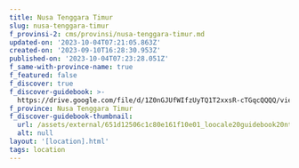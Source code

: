 ```yaml
---
title: Nusa Tenggara Timur
slug: nusa-tenggara-timur
f_provinsi-2: cms/provinsi/nusa-tenggara-timur.md
updated-on: '2023-10-04T07:21:05.863Z'
created-on: '2023-09-10T16:28:30.953Z'
published-on: '2023-10-04T07:23:28.051Z'
f_same-with-province-name: true
f_featured: false
f_discover: true
f_discover-guidebook: >-
  https://drive.google.com/file/d/1Z0nGJUfWIfzUyTQ1T2xxsR-cTGqcQQQQ/view?usp=sharing
f_province: Nusa Tenggara Timur
f_discover-guidebook-thumbnail:
  url: /assets/external/651d12506c1c80e161f10e01_loocale20guidebook20ntt.webp
  alt: null
layout: '[location].html'
tags: location
---
```




